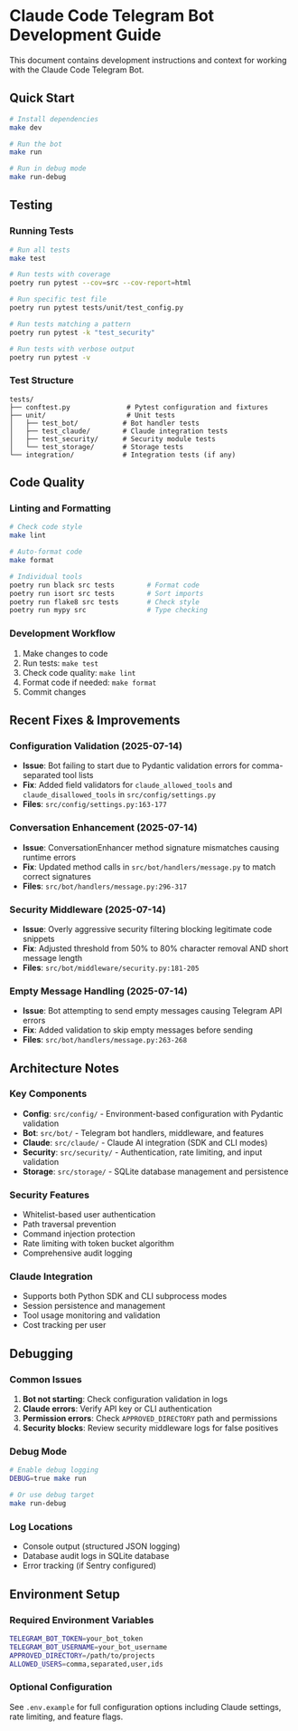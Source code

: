 # Claude Code Telegram Bot Development Guide

This document contains development instructions and context for working with the Claude Code Telegram Bot.

## Quick Start

```bash
# Install dependencies
make dev

# Run the bot
make run

# Run in debug mode
make run-debug
```

## Testing

### Running Tests

```bash
# Run all tests
make test

# Run tests with coverage
poetry run pytest --cov=src --cov-report=html

# Run specific test file
poetry run pytest tests/unit/test_config.py

# Run tests matching a pattern
poetry run pytest -k "test_security"

# Run tests with verbose output
poetry run pytest -v
```

### Test Structure

```
tests/
├── conftest.py              # Pytest configuration and fixtures
├── unit/                    # Unit tests
│   ├── test_bot/           # Bot handler tests
│   ├── test_claude/        # Claude integration tests
│   ├── test_security/      # Security module tests
│   └── test_storage/       # Storage tests
└── integration/            # Integration tests (if any)
```

## Code Quality

### Linting and Formatting

```bash
# Check code style
make lint

# Auto-format code
make format

# Individual tools
poetry run black src tests        # Format code
poetry run isort src tests        # Sort imports
poetry run flake8 src tests       # Check style
poetry run mypy src               # Type checking
```

### Development Workflow

1. Make changes to code
2. Run tests: `make test`
3. Check code quality: `make lint`
4. Format code if needed: `make format`
5. Commit changes

## Recent Fixes & Improvements

### Configuration Validation (2025-07-14)
- **Issue**: Bot failing to start due to Pydantic validation errors for comma-separated tool lists
- **Fix**: Added field validators for `claude_allowed_tools` and `claude_disallowed_tools` in `src/config/settings.py`
- **Files**: `src/config/settings.py:163-177`

### Conversation Enhancement (2025-07-14)
- **Issue**: ConversationEnhancer method signature mismatches causing runtime errors
- **Fix**: Updated method calls in `src/bot/handlers/message.py` to match correct signatures
- **Files**: `src/bot/handlers/message.py:296-317`

### Security Middleware (2025-07-14)
- **Issue**: Overly aggressive security filtering blocking legitimate code snippets
- **Fix**: Adjusted threshold from 50% to 80% character removal AND short message length
- **Files**: `src/bot/middleware/security.py:181-205`

### Empty Message Handling (2025-07-14)
- **Issue**: Bot attempting to send empty messages causing Telegram API errors
- **Fix**: Added validation to skip empty messages before sending
- **Files**: `src/bot/handlers/message.py:263-268`

## Architecture Notes

### Key Components

- **Config**: `src/config/` - Environment-based configuration with Pydantic validation
- **Bot**: `src/bot/` - Telegram bot handlers, middleware, and features
- **Claude**: `src/claude/` - Claude AI integration (SDK and CLI modes)
- **Security**: `src/security/` - Authentication, rate limiting, and input validation
- **Storage**: `src/storage/` - SQLite database management and persistence

### Security Features

- Whitelist-based user authentication
- Path traversal prevention
- Command injection protection
- Rate limiting with token bucket algorithm
- Comprehensive audit logging

### Claude Integration

- Supports both Python SDK and CLI subprocess modes
- Session persistence and management
- Tool usage monitoring and validation
- Cost tracking per user

## Debugging

### Common Issues

1. **Bot not starting**: Check configuration validation in logs
2. **Claude errors**: Verify API key or CLI authentication
3. **Permission errors**: Check `APPROVED_DIRECTORY` path and permissions
4. **Security blocks**: Review security middleware logs for false positives

### Debug Mode

```bash
# Enable debug logging
DEBUG=true make run

# Or use debug target
make run-debug
```

### Log Locations

- Console output (structured JSON logging)
- Database audit logs in SQLite database
- Error tracking (if Sentry configured)

## Environment Setup

### Required Environment Variables

```bash
TELEGRAM_BOT_TOKEN=your_bot_token
TELEGRAM_BOT_USERNAME=your_bot_username
APPROVED_DIRECTORY=/path/to/projects
ALLOWED_USERS=comma,separated,user,ids
```

### Optional Configuration

See `.env.example` for full configuration options including Claude settings, rate limiting, and feature flags.